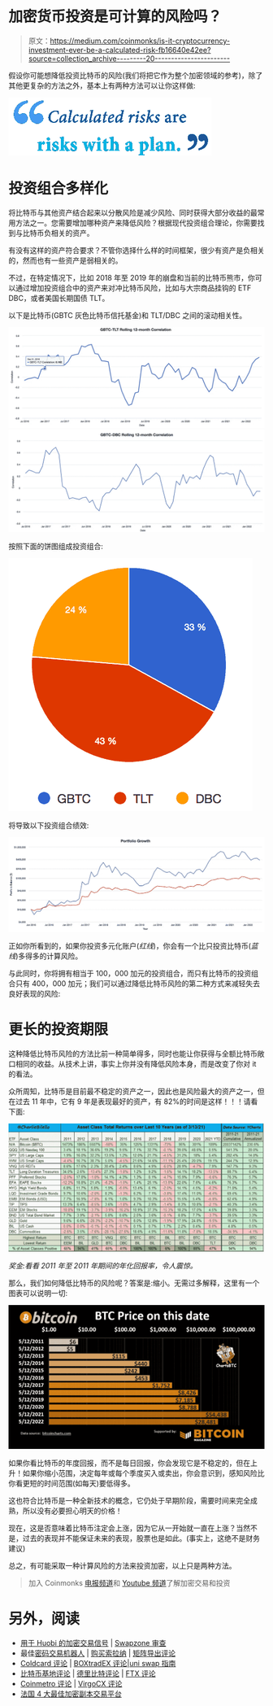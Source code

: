 # 加密货币投资是可计算的风险吗？

> 原文：<https://medium.com/coinmonks/is-it-cryptocurrency-investment-ever-be-a-calculated-risk-fb16640e42ee?source=collection_archive---------20----------------------->

假设你可能想降低投资比特币的风险(我们将把它作为整个加密领域的参考)，除了其他更复杂的方法之外，基本上有两种方法可以让你这样做:

![](img/9be4b628ac89eb4d65f6ed5348ff32dd.png)

# **投资组合多样化**

将比特币与其他资产结合起来以分散风险是减少风险、同时获得大部分收益的最常用方法之一。您需要增加哪种资产来降低风险？根据现代投资组合理论，你需要找到与比特币负相关的资产。

有没有这样的资产符合要求？不管你选择什么样的时间框架，很少有资产是负相关的，然而也有一些资产是弱相关的。

不过，在特定情况下，比如 2018 年至 2019 年的崩盘和当前的比特币熊市，你可以通过增加投资组合中的资产来对冲比特币风险，比如与大宗商品挂钩的 ETF DBC，或者美国长期国债 TLT。

以下是比特币(GBTC 灰色比特币信托基金)和 TLT/DBC 之间的滚动相关性。

![](img/290bb789030ad19b09f0f7cab7e78dad.png)![](img/764f32897e8b7daf56e71d8e98eed037.png)

按照下面的饼图组成投资组合:

![](img/b7d922cfbb35c2559142de97e7ff57ac.png)

将导致以下投资组合绩效:

![](img/008dfd972b615f23c87a352b940f9165.png)

正如你所看到的，如果你投资多元化账户(*红线*)，你会有一个比只投资比特币(*蓝线*)多得多的计算风险。

与此同时，你将拥有相当于 100，000 加元的投资组合，而只有比特币的投资组合只有 400，000 加元；我们可以通过降低比特币风险的第二种方式来减轻失去良好表现的风险:

# **更长的投资期限**

这种降低比特币风险的方法比前一种简单得多，同时也能让你获得与全额比特币敞口相同的收益。从技术上讲，事实上你并没有降低风险本身，而是改变了你对 it 的看法。

众所周知，比特币是目前最不稳定的资产之一，因此也是风险最大的资产之一，但在过去 11 年中，它有 9 年是表现最好的资产，有 82%的时间是这样！！！请看下面:

![](img/ace6ac15c554ec464be3ad568d8f4d82.png)

*奖金:看看 2011 年至 2011 年期间的年化回报率，令人震惊。*

那么，我们如何降低比特币的风险呢？答案是:缩小。无需过多解释，这里有一个图表可以说明一切:

![](img/c3350e8c18adcac32776f1a7ae1beb59.png)

如果你看比特币的年度回报，而不是每日回报，你会发现它是不稳定的，但在上升！如果你缩小范围，决定每年或每个季度买入或卖出，你会意识到，感知风险比你看更短的时间范围(如每天)要低得多。

这也符合比特币是一种全新技术的概念，它仍处于早期阶段，需要时间来完全成熟，所以没有必要担心明天的价格！

现在，这是否意味着比特币注定会上涨，因为它从一开始就一直在上涨？当然不是，过去的表现并不能保证未来的表现，股票也是如此。(事实上，这绝不是财务建议)

总之，有可能采取一种计算风险的方法来投资加密，以上只是两种方法。

> 加入 Coinmonks [电报频道](https://t.me/coincodecap)和 [Youtube 频道](https://www.youtube.com/c/coinmonks/videos)了解加密交易和投资

# 另外，阅读

*   [用于 Huobi 的加密交易信号](https://coincodecap.com/huobi-crypto-trading-signals) | [Swapzone 审查](/coinmonks/swapzone-review-crypto-exchange-data-aggregator-e0ad78e55ed7)
*   最佳[密码交易机器人](https://coincodecap.com/best-crypto-trading-bots) | [购买索拉纳](https://coincodecap.com/buy-solana) | [矩阵导出评论](https://coincodecap.com/matrixport-review)
*   [Coldcard 评论](https://coincodecap.com/coldcard-review) | [BOXtradEX 评论](https://coincodecap.com/boxtradex-review)|[uni swap 指南](https://coincodecap.com/uniswap)
*   [比特币基地评论](/coinmonks/coinbase-review-6ef4e0f56064) | [德里比特评论](/coinmonks/deribit-review-options-fees-apis-and-testnet-2ca16c4bbdb2) | [FTX 评论](/coinmonks/ftx-crypto-exchange-review-53664ac1198f)
*   [Coinmetro 评论](https://coincodecap.com/coinmetro-review) | [VirgoCX 评论](https://coincodecap.com/virgocx-review)
*   [法国 4 大最佳加密副本交易平台](https://coincodecap.com/copy-trading-platforms-france)